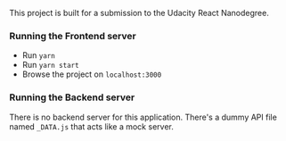 This project is built for a submission to the Udacity React Nanodegree.

### Running the Frontend server
* Run `yarn`
* Run `yarn start`
* Browse the project on `localhost:3000`
### Running the Backend server
There is no backend server for this application. There's a dummy API file named `_DATA.js` that acts like a mock server.
